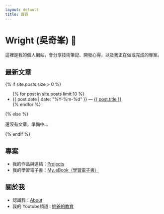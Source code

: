 ```yaml
---
layout: default
title: 首頁
---
```


<!-- 引入樣式檔案 -->
<link rel="stylesheet" href="assets/styles.css">

# Wright (吳奇峯) 👋

這裡是我的個人網站，會分享技術筆記、開發心得，以及我正在做或完成的專案。

## 最新文章
{% if site.posts.size > 0 %}
<ul>
{% for post in site.posts limit:10 %}
  <li><span>{{ post.date | date: "%Y-%m-%d" }}</span> — <a href="{{ post.url | relative_url }}">{{ post.title }}</a></li>
{% endfor %}
</ul>
{% else %}
<p>還沒有文章，準備中...</p>
{% endif %}

## 專案
- 我的作品與連結：<a href="{{ '/projects' | relative_url }}">Projects</a>
- 我的學習電子書：<a href="https://github.com/wright0418/My_eBook/tree/main" target="_blank" rel="noopener">My_eBook（學習電子書）</a>

## 關於我
- 認識我：<a href="{{ '/about' | relative_url }}">About</a>
- 我的 Youtube頻道 : <a href="https://www.youtube.com/c/%E5%A5%B6%E7%88%B8%E7%9A%84%E6%95%99%E8%82%B2">奶爸的教育</a>
